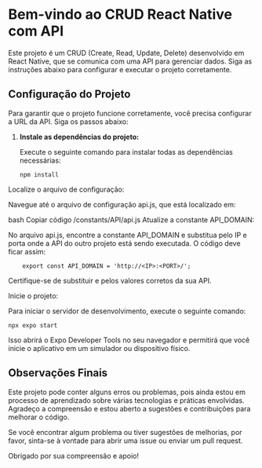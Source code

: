 # Bem-vindo ao CRUD React Native com API

Este projeto é um CRUD (Create, Read, Update, Delete) desenvolvido em React Native, que se comunica com uma API para gerenciar dados. Siga as instruções abaixo para configurar e executar o projeto corretamente.

## Configuração do Projeto

Para garantir que o projeto funcione corretamente, você precisa configurar a URL da API. Siga os passos abaixo:

1. **Instale as dependências do projeto:**

    Execute o seguinte comando para instalar todas as dependências necessárias:

    ```
    npm install
    ````
Localize o arquivo de configuração:

Navegue até o arquivo de configuração api.js, que está localizado em:

bash
Copiar código
/constants/API/api.js
Atualize a constante API_DOMAIN:

No arquivo api.js, encontre a constante API_DOMAIN e substitua pelo IP e porta onde a API do outro projeto está sendo executada. O código deve ficar assim:

````
    export const API_DOMAIN = 'http://<IP>:<PORT>/';
````
Certifique-se de substituir <IP> e <PORT> pelos valores corretos da sua API.

Inicie o projeto:

Para iniciar o servidor de desenvolvimento, execute o seguinte comando:

``` 
npx expo start
```
Isso abrirá o Expo Developer Tools no seu navegador e permitirá que você inicie o aplicativo em um simulador ou dispositivo físico.


## Observações Finais

Este projeto pode conter alguns erros ou problemas, pois ainda estou em processo de aprendizado sobre várias tecnologias e práticas envolvidas. Agradeço a compreensão e estou aberto a sugestões e contribuições para melhorar o código.

Se você encontrar algum problema ou tiver sugestões de melhorias, por favor, sinta-se à vontade para abrir uma issue ou enviar um pull request.

Obrigado por sua compreensão e apoio!